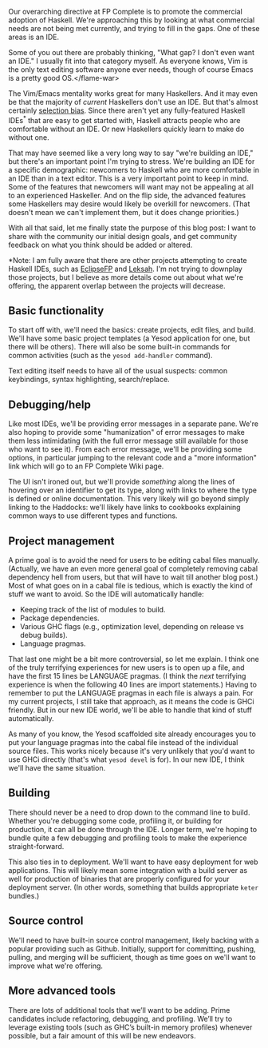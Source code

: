 Our overarching directive at FP Complete is to promote the commercial adoption
of Haskell. We're approaching this by looking at what commercial needs are not
being met currently, and trying to fill in the gaps. One of these areas is an
IDE.

Some of you out there are probably thinking, "What gap? I don't even want an
IDE." I usually fit into that category myself. As everyone knows, Vim is the
only text editing software anyone ever needs, though of course Emacs is a
pretty good OS.&lt;/flame-war&gt;

The Vim/Emacs mentality works great for many Haskellers. And it may even be
that the majority of *current* Haskellers don't use an IDE. But that's almost
certainly [selection bias](http://en.wikipedia.org/wiki/Selection_bias). Since
there aren't yet any fully-featured Haskell IDEs<sup>\*</sup> that are easy to get started
with, Haskell attracts people who are comfortable without an IDE. Or new
Haskellers quickly learn to make do without one.

That may have seemed like a very long way to say "we're building an IDE," but
there's an important point I'm trying to stress. We're building an IDE for a
specific demographic: newcomers to Haskell who are more comfortable in an IDE
than in a text editor. This is a very important point to keep in mind. Some of
the features that newcomers will want may not be appealing at all to an
experienced Haskeller. And on the flip side, the advanced features some
Haskellers may desire would likely be overkill for newcomers. (That doesn't
mean we can't implement them, but it does change priorities.)

With all that said, let me finally state the purpose of this blog post: I want
to share with the community our initial design goals, and get community
feedback on what you think should be added or altered.

\*Note: I am fully aware that there are other projects attempting to create
Haskell IDEs, such as [EclipseFP](http://eclipsefp.github.com/) and
[Leksah](http://leksah.org/). I'm not trying to downplay those projects, but I
believe as more details come out about what we're offering, the
apparent overlap between the projects will decrease.

## Basic functionality

To start off with, we'll need the basics: create projects, edit files, and
build. We'll have some basic project templates (a Yesod application for one,
but there will be others). There will also be some built-in commands for common
activities (such as the `yesod add-handler` command).

Text editing itself needs to have all of the usual suspects: common
keybindings, syntax highlighting, search/replace.

## Debugging/help

Like most IDEs, we'll be providing error messages in a separate pane. We're
also hoping to provide some "humanization" of error messages to make them less
intimidating (with the full error message still available for those who want to
see it). From each error message, we'll be providing some options, in
particular jumping to the relevant code and a "more information" link which
will go to an FP Complete Wiki page.

The UI isn't ironed out, but we'll provide *something* along the lines of
hovering over an identifier to get its type, along with links to where the type
is defined or online documentation. This very likely will go beyond simply
linking to the Haddocks: we'll likely have links to cookbooks explaining common
ways to use different types and functions.

## Project management

A prime goal is to avoid the need for users to be editing cabal files manually.
(Actually, we have an even more general goal of completely removing cabal
dependency hell from users, but that will have to wait till another blog post.)
Most of what goes on in a cabal file is tedious, which is exactly the kind of
stuff we want to avoid. So the IDE will automatically handle:

* Keeping track of the list of modules to build.
* Package dependencies.
* Various GHC flags (e.g., optimization level, depending on release vs debug builds).
* Language pragmas.

That last one might be a bit more controversial, so let me explain. I think one
of the truly terrifying experiences for new users is to open up a file, and
have the first 15 lines be LANGUAGE pragmas. (I think the *next* terrifying
experience is when the following 40 lines are import statements.) Having to
remember to put the LANGUAGE pragmas in each file is always a pain. For my
current projects, I still take that approach, as it means the code is GHCi
friendly. But in our new IDE world, we'll be able to handle that kind of stuff
automatically.

As many of you know, the Yesod scaffolded site already encourages you to put
your language pragmas into the cabal file instead of the individual source
files. This works nicely because it's very unlikely that you'd want to use GHCi
directly (that's what `yesod devel` is for). In our new IDE, I think we'll have
the same situation.

## Building

There should never be a need to drop down to the command line to build. Whether
you're debugging some code, profiling it, or building for production, it can
all be done through the IDE. Longer term, we're hoping to bundle quite a few
debugging and profiling tools to make the experience straight-forward.

This also ties in to deployment. We'll want to have easy deployment for web
applications. This will likely mean some integration with a build server as
well for production of binaries that are properly configured for your
deployment server. (In other words, something that builds appropriate `keter`
bundles.)

## Source control

We'll need to have built-in source control management, likely backing with a
popular providing such as Github. Initially, support for committing, pushing,
pulling, and merging will be sufficient, though as time goes on we'll want to
improve what we're offering.

## More advanced tools

There are lots of additional tools that we’ll want to be adding. Prime candidates include refactoring, debugging, and profiling. We’ll try to leverage existing tools (such as GHC’s built-in memory profiles) whenever possible, but a fair amount of this will be new endeavors.
